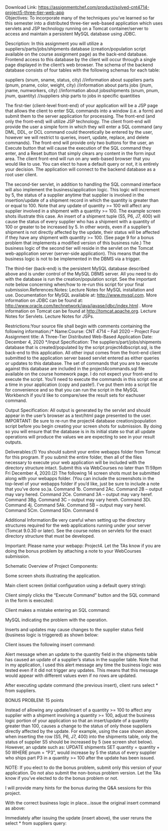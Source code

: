 Download Link: https://assignmentchef.com/product/solved-cnt4714-project5-three-tier-web-app
<br>
Objectives: To incorporate many of the techniques you’ve learned so far this semester into a distributed three-tier web-based application which uses servlets and JSP technology running on a Tomcat container/server to access and maintain a persistent MySQL database using JDBC.

Description: In this assignment you will utilize a suppliers/parts/jobs/shipments database (creation/population script available on the course assignment page) as the back-end database. Frontend access to this database by the client will occur through a single page displayed in the client’s web browser. The schema of the backend database consists of four tables with the following schemas for each table:

suppliers (snum, sname, status, city) //information about suppliers parts (pnum, pname, color, weight, city) //information about parts jobs (jnum, jname, numworkers, city) //information about jobsshipments (snum, pnum, jnum, quantity) //suppliers ship parts to jobs in specific quantities

The first-tier (client-level front-end) of your application will be a JSP page that allows the client to enter SQL commands into a window (i.e. a form) and submit them to the server application for processing. The front-end (and only the front-end) will utilize JSP technology. The client front-end will provide the user a simple form in which they will enter a SQL command (any DML, DDL, or DCL command could theoretically be entered by the user, however we will restrict to queries, insert, update, replace, and delete commands). The front-end will provide only two buttons for the user, an Execute button that will cause the execution of the SQL command they enter, and a Reset button that simply clears any content in the form input area. The client front-end will run on any web-based browser that you would like to use. You can elect to have a default query or not, it is entirely your decision. The application will connect to the backend database as a root user client.

The second-tier servlet, in addition to handling the SQL command interface will also implement the business/application logic. This logic will increment by 5, the status of a supplier anytime that supplier is involved in the insertion/update of a shipment record in which the quantity is greater than or equal to 100. Note that any update of quantity &gt;= 100 will affect any supplier involved in a shipment with a quantity &gt;= 100. The example screen shots illustrate this case. An insert of a shipment tuple (S5, P6, J7, 400) will cause the status of every supplier who has a shipment with a quantity of 100 or greater to be increased by 5. In other words, even if a supplier’s shipment is not directly affected by the update, their status will be affected if they have any shipment with quantity &gt;= 100. (See page 9 for a bonus problem that implements a modified version of this business rule.) The business logic of the second tier will reside in the servlet on the Tomcat web-application server (server-side application). This means that the business logic is not to be implemented in the DBMS via a trigger.

The third-tier (back-end) is the persistent MySQL database described above and is under control of the MySQL DBMS server. All you need to do with the database is run the creation/population script. See the important note below concerning when/how to re-run this script for your final submission.References:Notes: Lecture Notes for MySQL installation and use. Documentation for MySQL available at: http://www.mysql.com. More information on JDBC can be found at: http://www.oracle.com/technetwork/java/javase/jdbc/index.html . More information on Tomcat can be found at http://tomcat.apache.org. Lecture Notes for Servlets. Lecture Notes for JSPs.

Restrictions:Your source file shall begin with comments containing the following information:/* Name:Course: CNT 4714 – Fall 2020 – Project Four Assignment title: A Three-Tier Distributed Web-Based Application Date: December 4, 2020 */Input Specification: The suppliers/part/jobs/shipments database that is created/populated by the script project4dbscript.sql, is the back-end to this application. All other input comes from the front-end client submitted to the application server based servlet entered as either queries or updates to this database. The set of commands that you are to execute against this database are included in the project4commands.sql file available on the course homework page. I do not expect your front-end to execute the script. You’ll need to execute the commands in this script one at a time in your application (copy and paste!). I’ve put them into a script file for convenience and so that you can run the script in the MySQL Workbench if you’d like to compare/see the result sets for eachuser command.

Output Specification: All output is generated by the servlet and should appear in the user’s browser as a text/html page presented to the user. IMPORTANT: Be sure to re-run the project4 database creation/population script before you begin creating your screen shots for submission. By doing so you will ensure that the database is in its initial state so that all update operations will produce the values we are expecting to see in your result outputs.

Deliverables:(1) You should submit your entire webapps folder from Tomcat for this program. If you submit the entire folder, then all of the files necessary to execute your web application will be included with the directory structure intact. Submit this via WebCourses no later than 11:59pm Fri December 4, 2020.(2) The following 14 screen shots must be submitted along with your webapps folder. (You can include the screenshots in the top-level of your webapps folder if you’d like, just be sure to include a note that you’ve done so.)a. Command 1b. Command 2Ac. Command 2B – output may vary hered. Command 2Ce. Command 3A – output may vary heref. Command 3Bg. Command 3C – output may vary hereh. Command 3Di. Command 4j. Command 5Ak. Command 5B – output may vary herel. Command 5Cm. Command 5Dn. Command 6

Additional Information:Be very careful when setting up the directory structures required for the web applications running under your server (Tomcat 9.0.30 or later). See the course notes on servlets for the exact directory structure that must be developed.

Important: Please name your webapp: Project4. Let the TAs know if you are doing the bonus problem by attaching a note to your WebCourses submission.

Schematic Overview of Project Components:

Some screen shots illustrating the application.

Main client screen (initial configuration using a default query string):

Client simply clicks the “Execute Command” button and the SQL command in the form is executed:

Client makes a mistake entering an SQL command:

MySQL indicating the problem with the operation.

Inserts and updates may cause changes to the supplier status field (business logic is triggered) as shown below:

Client issues the following insert command:

Alert message when an update to the quantity field in the shipments table has caused an update of a supplier’s status in the supplier table. Note that in my application, I used this alert message any time the business logic was tested even if it did not trigger any updates. This means that this message would appear with different values even if no rows are updated.

After executing update command (the previous insert), client runs select * from suppliers.

BONUS PROBLEM: 15 points

Instead of allowing any update/insert of a quantity &gt;= 100 to affect any supplier with a shipment involving a quantity &gt;= 100, adjust the business logic portion of your application so that an insert/update of a quantity greater than 100, causes a change to the status of only those suppliers directly affected by the update. For example, using the case shown above, when inserting the row (S5, P6, J7, 400) into the shipments table, only the status of supplier S5 should be increased by 5 (see screen shot below). However, an update such as: UPDATE shipments SET quantity = quantity + 50 WHERE pnum = “P3”, would increase by 5 the status of every supplier who ships part P3 in a quantity &gt;= 100 after the update has been issued.

NOTE: If you elect to do the bonus problem, submit only this version of your application. Do not also submit the non-bonus problem version. Let the TAs know if you’ve elected to do the bonus problem or not.

I will provide many hints for the bonus during the Q&amp;A sessions for this project.

With the correct business logic in place…issue the original insert command as above:

Immediately after issuing the update (insert above), the user reruns the select * from suppliers query: